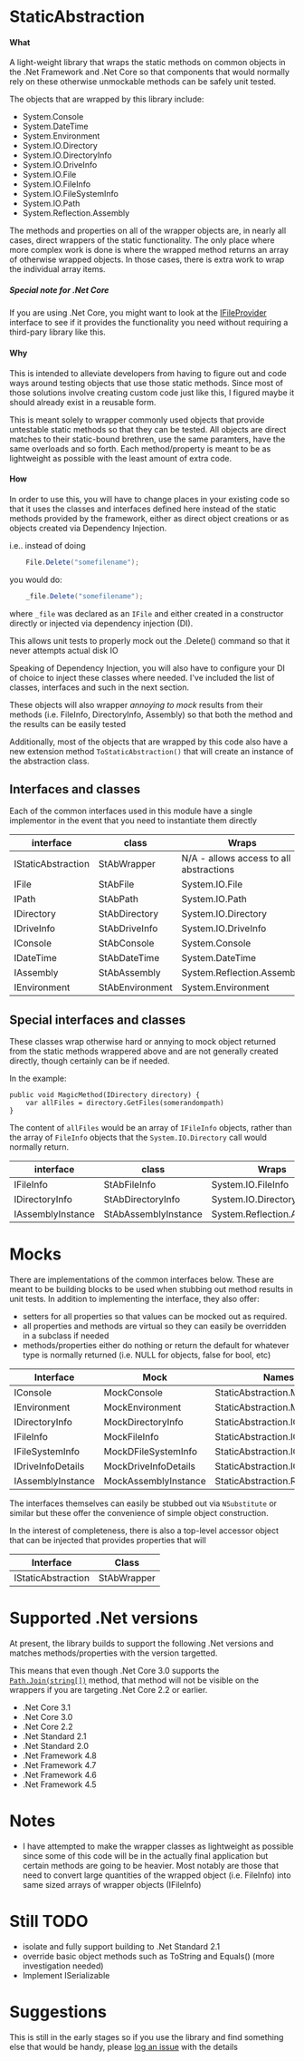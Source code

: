 # StaticAbstraction
#### What
A light-weight library that wraps the static methods on common objects in the .Net Framework and .Net Core 
so that components that would normally rely on these otherwise unmockable methods can be safely unit tested. 

The objects that are wrapped by this library include:
- System.Console
- System.DateTime    
- System.Environment
- System.IO.Directory
- System.IO.DirectoryInfo
- System.IO.DriveInfo
- System.IO.File
- System.IO.FileInfo
- System.IO.FileSystemInfo
- System.IO.Path
- System.Reflection.Assembly

The methods and properties on all of the wrapper objects are, in nearly all cases, direct wrappers of the static 
functionality.  The only place where more complex work is done is where the wrapped method returns an array of 
otherwise wrapped objects.  In those cases, there is extra work to wrap the individual array items.

##### Special note for .Net Core
If you are using .Net Core, you might want to look at 
the [IFileProvider](https://docs.microsoft.com/en-us/aspnet/core/fundamentals/file-providers?view=aspnetcore-3.0) interface 
to see if it provides the functionality you need without requiring a third-pary library like this.


#### Why
This is intended to alleviate developers from having to figure out and code ways around testing objects that use those static methods.  Since most of 
those solutions involve creating custom code just like this, I figured maybe it should already exist in a reusable form.

This is meant solely to wrapper commonly used objects that provide untestable static methods so that they can be tested.
All objects are direct matches to their static-bound brethren, use the same paramters, have the same overloads and so forth.  Each method/property is meant to be as lightweight as possible with the least amount of extra code.  


#### How
In order to use this, you will have to change places in your existing code so that it uses 
the classes and interfaces defined here instead of the static methods provided by the 
framework, either as direct object creations or as objects created via Dependency Injection.


i.e.. instead of doing 

```C#
    File.Delete("somefilename");
```
you would do:
```C#
    _file.Delete("somefilename");
```

where `_file` was declared as an `IFile` and either created in a constructor directly or injected via dependency injection (DI).

This allows unit tests to properly mock out the .Delete() command so that it never attempts actual disk IO

Speaking of Dependency Injection, you will also have to configure your DI of choice to inject these classes where needed.  I've included the list of classes, interfaces and such in the next section.


These objects will also wrapper _annoying to mock_ results from their methods (i.e. FileInfo, DirectoryInfo, Assembly) so that both the method and the results can be easily tested

Additionally, most of the objects that are wrapped by this code also have a new extension method `ToStaticAbstraction()` that will create an instance of the abstraction class.



## Interfaces and classes
Each of the common interfaces used in this module have a single implementor in the event that you need to instantiate them directly

|interface|class|Wraps|
|---|---|---|
|IStaticAbstraction|StAbWrapper|N/A - allows access to all abstractions|
|IFile|StAbFile|System.IO.File|
|IPath|StAbPath|System.IO.Path|
|IDirectory|StAbDirectory|System.IO.Directory|
|IDriveInfo|StAbDriveInfo|System.IO.DriveInfo|
|IConsole|StAbConsole|System.Console|
|IDateTime|StAbDateTime|System.DateTime|
|IAssembly|StAbAssembly|System.Reflection.Assembly|
|IEnvironment|StAbEnvironment|System.Environment|

## Special interfaces and classes
These classes wrap otherwise hard or annying to mock object returned from the static methods wrappered above and are not generally created directly, though certainly can be if needed.

In the example:
```
public void MagicMethod(IDirectory directory) {
    var allFiles = directory.GetFiles(somerandompath)
}
```
The content of `allFiles` would be an array of `IFileInfo` objects, rather than the array of `FileInfo` objects that the `System.IO.Directory` call would normally return.

|interface|class|Wraps|
|---|---|---|
|IFileInfo|StAbFileInfo|System.IO.FileInfo|
|IDirectoryInfo|StAbDirectoryInfo|System.IO.DirectoryInfo|
|IAssemblyInstance|StAbAssemblyInstance|System.Reflection.Assembly|


# Mocks
There are implementations of the common interfaces below.  These are meant to be building blocks to be used when stubbing out method results in unit tests.  In addition
to implementing the interface, they also offer:
- setters for all properties so that values can be mocked out as required.
- all properties and methods are virtual so they can easily be overridden in a subclass if needed
- methods/properties either do nothing or return the default for whatever type is normally returned (i.e. NULL for objects, false for bool, etc)


|Interface|Mock|Namespace|
|-|-|-|
|IConsole|MockConsole|StaticAbstraction.Mocks|
|IEnvironment|MockEnvironment|StaticAbstraction.Mocks|
|IDirectoryInfo|MockDirectoryInfo|StaticAbstraction.IO.Mocks|
|IFileInfo|MockFileInfo|StaticAbstraction.IO.Mocks|
|IFileSystemInfo|MockDFileSystemInfo|StaticAbstraction.IO.Mocks|
|IDriveInfoDetails|MockDriveInfoDetails|StaticAbstraction.IO.Mocks|
|IAssemblyInstance|MockAssemblyInstance|StaticAbstraction.Reflection.Mocks|


The interfaces themselves can easily be stubbed out via `NSubstitute` or similar but these offer the convenience of simple object construction.

In the interest of completeness, there is also a top-level accessor object that can be injected that provides properties that will 

|Interface|Class|
|-|-|
|IStaticAbstraction|StAbWrapper|




# Supported .Net versions
At present, the library builds to support the following .Net versions and matches methods/properties with the version targetted.  

This means that even though .Net Core 3.0 supports the [`Path.Join(string[])`](https://docs.microsoft.com/en-us/dotnet/api/system.io.path.join?view=netcore-3.0#System_IO_Path_Join_System_String___) method, that method will not be visible on the wrappers if you are targeting
.Net Core 2.2 or earlier.

- .Net Core 3.1
- .Net Core 3.0
- .Net Core 2.2
- .Net Standard 2.1
- .Net Standard 2.0
- .Net Framework 4.8
- .Net Framework 4.7
- .Net Framework 4.6
- .Net Framework 4.5

# Notes
- I have attempted to make the wrapper classes as lightweight as possible since some of this code will be in the actually final application but certain methods are going to be heavier.  Most notably are those that need to convert large quantities of the wrapped object (i.e. FileInfo) into same sized arrays of wrapper objects (IFileInfo)

# Still TODO
- isolate and fully support building to .Net Standard 2.1
- override basic object methods such as ToString and Equals() (more investigation needed)
- Implement ISerializable 

# Suggestions
This is still in the early stages so if you use the library and find 
something else that would be handy, please [log an issue](https://github.com/DavidWise/StaticAbstraction/issues/new/choose) with the details



